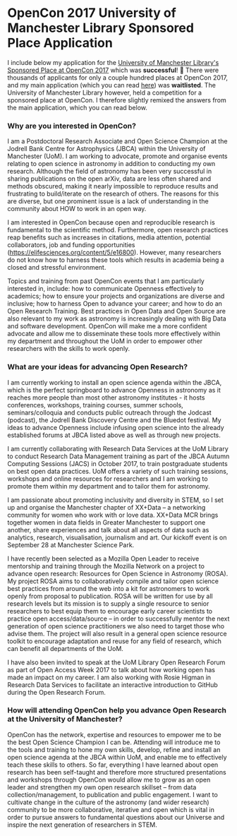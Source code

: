 # OpenCon 2017 University of Manchester Library Sponsored Place Application

I include below my application for the [University of Manchester Library's Sponsored Place at OpenCon 2017](https://blog.research-plus.library.manchester.ac.uk/2017/09/08/sponsored-place-at-opencon-2017/) which was **successful**! 🎉 There were thousands of applicants for only a couple hundred places at OpenCon 2017, and my main application (which you can read [here](OpenCon2017.md)) was **waitlisted**. The University of Manchester Library however, held a competition for a sponsored place at OpenCon. I therefore slightly remixed the answers from the main application, which you can read below.



### **Why are you interested in OpenCon?**

I am a Postdoctoral Research Associate and Open Science Champion at the Jodrell Bank Centre for Astrophysics (JBCA) within the University of Manchester (UoM). I am working to advocate, promote and organise events relating to open science in astronomy in addition to conducting my own research. Although the field of astronomy has been very successful in sharing publications on the open arXiv, data are less often shared and methods obscured, making it nearly impossible to reproduce results and frustrating to build/iterate on the research of others. The reasons for this are diverse, but one prominent issue is a lack of understanding in the community about HOW to work in an open way.

I am interested in OpenCon because open and reproducible research is fundamental to the scientific method. Furthermore, open research practices reap benefits such as increases in citations, media attention, potential collaborators, job and funding opportunities (https://elifesciences.org/content/5/e16800). However, many researchers do not know how to harness these tools which results in academia being a closed and stressful environment.

Topics and training from past OpenCon events that I am particularly interested in, include: how to communicate Openness effectively to academics; how to ensure your projects and organizations are diverse and inclusive; how to harness Open to advance your career; and how to do an Open Research Training. Best practices in Open Data and Open Source are also relevant to my work as astronomy is increasingly dealing with Big Data and software development. OpenCon will make me a more confident advocate and allow me to disseminate these tools more effectively within my department and throughout the UoM in order to empower other researchers with the skills to work openly.

### **What are your ideas for advancing Open Research?**

I am currently working to install an open science agenda within the JBCA, which is the perfect springboard to advance Openness in astronomy as it reaches more people than most other astronomy institutes - it hosts conferences, workshops, training courses, summer schools, seminars/colloquia and conducts public outreach through the Jodcast (podcast), the Jodrell Bank Discovery Centre and the Bluedot festival. My ideas to advance Openness include infusing open science into the already established forums at JBCA listed above as well as through new projects.

I am currently collaborating with Research Data Services at the UoM Library to conduct Research Data Management training as part of the JBCA Autumn Computing Sessions (JACS) in October 2017, to train postgraduate students on best open data practices. UoM offers a variety of such training sessions, workshops and online resources for researchers and I am working to promote them within my department and to tailor them for astronomy.

I am passionate about promoting inclusivity and diversity in STEM, so I set up and organise the Manchester chapter of XX+Data – a networking community for women who work with or love data. XX+Data MCR brings together women in data fields in Greater Manchester to support one another, share experiences and talk about all aspects of data such as analytics, research, visualisation, journalism and art. Our kickoff event is on September 28 at Manchester Science Park.

I have recently been selected as a Mozilla Open Leader to receive mentorship and training through the Mozilla Network on a project to advance open research: Resources for Open Science in Astronomy (ROSA). My project ROSA aims to collaboratively compile and tailor open science best practices from around the web into a kit for astronomers to work openly from proposal to publication. ROSA will be written for use by all research levels but its mission is to supply a single resource to senior researchers to best equip them to encourage early career scientists to practice open access/data/source – in order to successfully mentor the next generation of open science practitioners we also need to target those who advise them. The project will also result in a general open science resource toolkit to encourage adaptation and reuse for any field of research, which can benefit all departments of the UoM.

I have also been invited to speak at the UoM Library Open Research Forum as part of Open Access Week 2017 to talk about how working open has made an impact on my career. I am also working with Rosie Higman in Research Data Services to facilitate an interactive introduction to GitHub during the Open Research Forum.

### **How will attending OpenCon help you advance Open Research at the University of Manchester?**

OpenCon has the network, expertise and resources to empower me to be the best Open Science Champion I can be. Attending will introduce me to the tools and training to hone my own skills, develop, refine and install an open science agenda at the JBCA within UoM, and enable me to effectively teach these skills to others. So far, everything I have learned about open research has been self-taught and therefore more structured presentations and workshops through OpenCon would allow me to grow as an open leader and strengthen my own open research skillset – from data collection/management, to publication and public engagement. I want to cultivate change in the culture of the astronomy (and wider research) community to be more collaborative, iterative and open which is vital in order to pursue answers to fundamental questions about our Universe and inspire the next generation of researchers in STEM.

